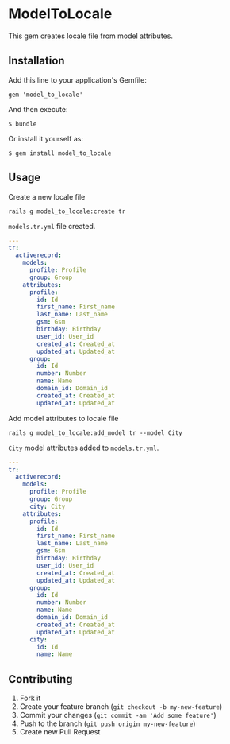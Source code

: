 # ModelToLocale

This gem creates locale file from model attributes.

## Installation

Add this line to your application's Gemfile:

    gem 'model_to_locale'

And then execute:

    $ bundle

Or install it yourself as:

    $ gem install model_to_locale

## Usage

Create a new locale file

`rails g model_to_locale:create tr`

`models.tr.yml` file created.


```yml
---
tr:
  activerecord:
    models:
      profile: Profile
      group: Group
    attributes:
      profile:
        id: Id
        first_name: First_name
        last_name: Last_name
        gsm: Gsm
        birthday: Birthday
        user_id: User_id
        created_at: Created_at
        updated_at: Updated_at
      group:
        id: Id
        number: Number
        name: Name
        domain_id: Domain_id
        created_at: Created_at
        updated_at: Updated_at

```

Add model attributes to locale file

`rails g model_to_locale:add_model tr --model City`

`City` model attributes added to `models.tr.yml`.

```yml
---
tr:
  activerecord:
    models:
      profile: Profile
      group: Group
      city: City
    attributes:
      profile:
        id: Id
        first_name: First_name
        last_name: Last_name
        gsm: Gsm
        birthday: Birthday
        user_id: User_id
        created_at: Created_at
        updated_at: Updated_at
      group:
        id: Id
        number: Number
        name: Name
        domain_id: Domain_id
        created_at: Created_at
        updated_at: Updated_at
      city:
        id: Id
        name: Name

```


## Contributing

1. Fork it
2. Create your feature branch (`git checkout -b my-new-feature`)
3. Commit your changes (`git commit -am 'Add some feature'`)
4. Push to the branch (`git push origin my-new-feature`)
5. Create new Pull Request
